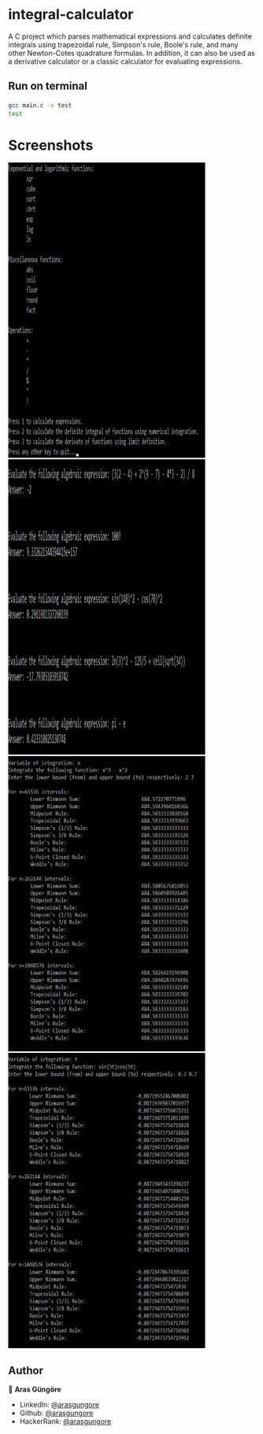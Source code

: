 # integral-calculator
A C project which parses mathematical expressions and calculates definite integrals using trapezoidal rule, Simpson's rule, Boole's rule, and many other Newton-Cotes quadrature formulas. In addition, it can also be used as a derivative calculator or a classic calculator for evaluating expressions.

## Run on terminal

```sh
gcc main.c -o test
test
```

# Screenshots

<p float="left">
  <img alt="Screenshot" src="https://github.com/arasgungore/integral-calculator/blob/main/Screenshots/title_screen.jpg" width="400" height="600" />
  <img alt="Screenshot" src="https://github.com/arasgungore/integral-calculator/blob/main/Screenshots/calculator.jpg" width="400" height="600" />
  <img alt="Screenshot" src="https://github.com/arasgungore/integral-calculator/blob/main/Screenshots/integral_1.jpg" width="400" height="600" />
  <img alt="Screenshot" src="https://github.com/arasgungore/integral-calculator/blob/main/Screenshots/integral_2.jpg" width="400" height="600" />
</p>

## Author

👤 **Aras Güngöre**

* LinkedIn: [@arasgungore](https://www.linkedin.com/in/arasgungore)
* Github: [@arasgungore](https://github.com/arasgungore)
* HackerRank: [@arasgungore](https://www.hackerrank.com/arasgungore)
